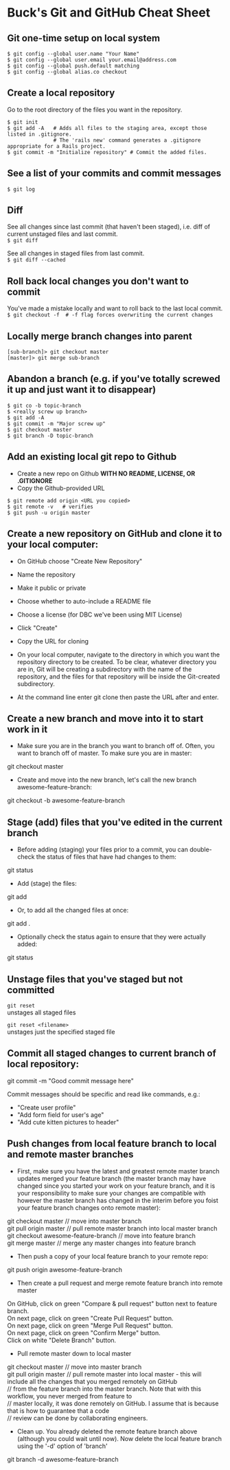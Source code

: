 # Buck's Git and GitHub Cheat Sheet

## Git one-time setup on local system
```
$ git config --global user.name "Your Name"
$ git config --global user.email your.email@address.com
$ git config --global push.default matching
$ git config --global alias.co checkout
```

## Create a local repository
Go to the root directory of the files you want in the repository.
```
$ git init
$ git add -A   # Adds all files to the staging area, except those listed in .gitignore.
               # The 'rails new' command generates a .gitignore appropriate for a Rails project.
$ git commit -m "Initialize repository" # Commit the added files.
```
## See a list of your commits and commit messages
`$ git log`

## Diff
See all changes since last commit (that haven't been staged), i.e. diff of current unstaged files and last commit.  
`$ git diff`  

See all changes in staged files from last commit.  
`$ git diff --cached`

## Roll back local changes you don't want to commit
You've made a mistake locally and want to roll back to the last local commit.  
`$ git checkout -f  # -f flag forces overwriting the current changes`

## Locally merge branch changes into parent
```
[sub-branch]> git checkout master
[master]> git merge sub-branch
```

## Abandon a branch (e.g. if you've totally screwed it up and just want it to disappear)
```
$ git co -b topic-branch
$ <really screw up branch>
$ git add -A
$ git commit -m "Major screw up"
$ git checkout master
$ git branch -D topic-branch
```

## Add an existing local git repo to Github
- Create a new repo on Github **WITH NO README, LICENSE, OR .GITIGNORE**
- Copy the Github-provided URL
```
$ git remote add origin <URL you copied>
$ git remote -v   # verifies
$ git push -u origin master
```

## Create a new repository on GitHub and clone it to your local computer:

- On GitHub choose "Create New Repository"
- Name the repository
- Make it public or private
- Choose whether to auto-include a README file
- Choose a license (for DBC we've been using MIT License)
- Click "Create"
- Copy the URL for cloning

- On your local computer, navigate to the directory in which you want the repository directory to be created.  To be clear, whatever directory you are in, Git will be creating a subdirectory with the name of the repository, and the files for that repository will be inside the Git-created subdirectory.
- At the command line enter
git clone
then paste the URL after and enter.

## Create a new branch and move into it to start work in it

- Make sure you are in the branch you want to branch off of.  Often, you want to branch off of master.  To make sure you are in master:

git checkout master

- Create and move into the new branch, let's call the new branch awesome-feature-branch:

git checkout -b awesome-feature-branch

## Stage (add) files that you've edited in the current branch

- Before adding (staging) your files prior to a commit, you can double-check the status of files that have had changes to them:

git status

- Add (stage) the files:

git add <filename>

- Or, to add all the changed files at once:

git add .

- Optionally check the status again to ensure that they were actually added:

git status

## Unstage files that you've staged but not committed
`git reset`  
unstages all staged files

`git reset <filename>`  
unstages just the specified staged file

## Commit all staged changes to current branch of local repository:

git commit -m "Good commit message here"

Commit messages should be specific and read like commands, e.g.:
- "Create user profile"
- "Add form field for user's age"
- "Add cute kitten pictures to header"

## Push changes from local feature branch to local and remote master branches

- First, make sure you have the latest and greatest remote master branch updates merged your feature branch (the master branch may have changed since you started your work on your feature branch, and it is your responsibility to make sure your changes are compatible with however the master branch has changed in the interim before you foist your feature branch changes onto remote master):

git checkout master  // move into master branch  
git pull origin master  // pull remote master branch into local master branch  
git checkout awesome-feature-branch  // move into feature branch  
git merge master  // merge any master changes into feature branch

- Then push a copy of your local feature branch to your remote repo:

git push origin awesome-feature-branch

- Then create a pull request and merge remote feature branch into remote master

On GitHub, click on green "Compare & pull request" button next to feature branch.  
On next page, click on green "Create Pull Request" button.  
On next page, click on green "Merge Pull Request" button.  
On next page, click on green "Confirm Merge" button.  
Click on white "Delete Branch" button.

- Pull remote master down to local master

git checkout master  // move into master branch  
git pull origin master  // pull remote master into local master - this will include all the changes that you merged remotely on GitHub  
                        // from the feature branch into the master branch.  Note that with this workflow, you never merged from feature to  
                        // master locally, it was done remotely on GitHub.  I assume that is because that is how to guarantee that a code  
                        // review can be done by collaborating engineers.

- Clean up.  You already deleted the remote feature branch above (although you could wait until now).  Now delete the local feature branch using the '-d' option of 'branch'

git branch -d awesome-feature-branch
